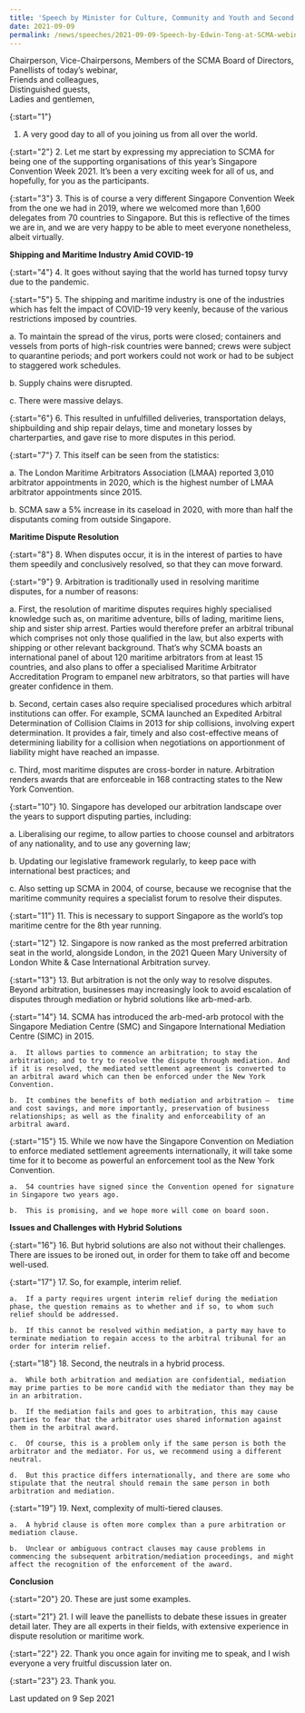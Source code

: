 ```yaml
---
title: 'Speech by Minister for Culture, Community and Youth and Second Minister for Law Edwin Tong SC at SCMA Webinar Hybrid Dispute Resolution Mechanisms as the Wave of the Future Perspectives from Singapore as a Maritime Hub'
date: 2021-09-09
permalink: /news/speeches/2021-09-09-Speech-by-Edwin-Tong-at-SCMA-webinar.md
---
```


Chairperson, Vice-Chairpersons, Members of the SCMA Board of Directors, <br>
Panellists of today’s webinar,<br>
Friends and colleagues,<br>
Distinguished guests,<br>
Ladies and gentlemen,

{:start="1"}
1.	A very good day to all of you joining us from all over the world.

{:start="2"}
2.	Let me start by expressing my appreciation to SCMA for being one of the supporting organisations of this year’s Singapore Convention Week 2021. It’s been a very exciting week for all of us, and hopefully, for you as the participants.

{:start="3"}
3.	This is of course a very different Singapore Convention Week from the one we had in 2019, where we welcomed more than 1,600 delegates from 70 countries to Singapore. But this is reflective of the times we are in, and we are very happy to be able to meet everyone nonetheless, albeit virtually.

**Shipping and Maritime Industry Amid COVID-19**

{:start="4"}
4.	It goes without saying that the world has turned topsy turvy due to the pandemic.

{:start="5"}
5.	The shipping and maritime industry is one of the industries which has felt the impact of COVID-19 very keenly, because of the various restrictions imposed by countries. 

   a.	To maintain the spread of the virus, ports were closed; containers and vessels from ports of high-risk countries were banned; crews were subject to quarantine periods; and port workers could not work or had to be subject to staggered work schedules.

   b.	Supply chains were disrupted.

   c.	There were massive delays.

{:start="6"}
6.	This resulted in unfulfilled deliveries, transportation delays, shipbuilding and ship repair delays, time and monetary losses by charterparties, and gave rise to more disputes in this period.

{:start="7"}
7.	This itself can be seen from the statistics:

   a.	The London Maritime Arbitrators Association (LMAA) reported 3,010 arbitrator appointments in 2020, which is the highest number of LMAA arbitrator appointments since 2015.

   b.	SCMA saw a 5% increase in its caseload in 2020, with more than half the disputants coming from outside Singapore.

**Maritime Dispute Resolution**

{:start="8"}
8.	When disputes occur, it is in the interest of parties to have them speedily and conclusively resolved, so that they can move forward. 

{:start="9"}
9.	Arbitration is traditionally used in resolving maritime disputes, for a number of reasons: 
   
  a.	First, the resolution of maritime disputes requires highly specialised knowledge such as, on maritime adventure, bills of lading, maritime liens, ship and sister ship arrest. Parties would therefore prefer an arbitral tribunal which comprises not only those qualified in the law, but also experts with shipping or other relevant background. That’s why SCMA boasts an international panel of about 120 maritime arbitrators from at least 15 countries, and also plans to offer a specialised Maritime Arbitrator Accreditation Program to empanel new arbitrators, so that parties will have greater confidence in them.
  
  b.	Second, certain cases also require specialised procedures which arbitral institutions can offer. For example, SCMA launched an Expedited Arbitral Determination of Collision Claims in 2013 for ship collisions, involving expert determination. It provides a fair, timely and also cost-effective means of determining liability for a collision when negotiations on apportionment of liability might have reached an impasse.

c.	Third, most maritime disputes are cross-border in nature. Arbitration renders awards that are enforceable in 168 contracting states to the New York Convention.
  
{:start="10"}
10.	Singapore has developed our arbitration landscape over the years to support disputing parties, including:

   a.	Liberalising our regime, to allow parties to choose counsel and arbitrators of any nationality, and to use any governing law;

   b.	Updating our legislative framework regularly, to keep pace with international best practices; and

   c.	Also setting up SCMA in 2004, of course, because we recognise that the maritime community requires a specialist forum to resolve their disputes.

{:start="11"}
11.	This is necessary to support Singapore as the world’s top maritime centre for the 8th year running.

{:start="12"}
12.	Singapore is now ranked as the most preferred arbitration seat in the world, alongside London, in the 2021 Queen Mary University of London White & Case International Arbitration survey.

{:start="13"}
13.	But arbitration is not the only way to resolve disputes. Beyond arbitration, businesses may increasingly look to avoid escalation of disputes through mediation or hybrid solutions like arb-med-arb.
  
{:start="14"}
14.	SCMA has introduced the arb-med-arb protocol with the Singapore Mediation Centre (SMC) and Singapore International Mediation Centre (SIMC) in 2015.

    a.	It allows parties to commence an arbitration; to stay the arbitration; and to try to resolve the dispute through mediation. And if it is resolved, the mediated settlement agreement is converted to an arbitral award which can then be enforced under the New York Convention.

    b.	It combines the benefits of both mediation and arbitration –  time and cost savings, and more importantly, preservation of business relationships; as well as the finality and enforceability of an arbitral award.


{:start="15"}
15.	While we now have the Singapore Convention on Mediation to enforce mediated settlement agreements internationally, it will take some time for it to become as powerful an enforcement tool as the New York Convention.

    a.	54 countries have signed since the Convention opened for signature in Singapore two years ago. 

    b.	This is promising, and we hope more will come on board soon.

**Issues and Challenges with Hybrid Solutions**
  
{:start="16"}
16.	But hybrid solutions are also not without their challenges. There are issues to be ironed out, in order for them to take off and become well-used. 

{:start="17"}
17.	So, for example, interim relief. 

    a.	If a party requires urgent interim relief during the mediation phase, the question remains as to whether and if so, to whom such relief should be addressed. 

    b.	If this cannot be resolved within mediation, a party may have to terminate mediation to regain access to the arbitral tribunal for an order for interim relief.


{:start="18"}
18.	Second, the neutrals in a hybrid process.

    a.	While both arbitration and mediation are confidential, mediation may prime parties to be more candid with the mediator than they may be in an arbitration. 

    b.	If the mediation fails and goes to arbitration, this may cause parties to fear that the arbitrator uses shared information against them in the arbitral award.

    c.	Of course, this is a problem only if the same person is both the arbitrator and the mediator. For us, we recommend using a different neutral.

    d.	But this practice differs internationally, and there are some who stipulate that the neutral should remain the same person in both arbitration and mediation.

{:start="19"}
19.	Next, complexity of multi-tiered clauses.

    a.	A hybrid clause is often more complex than a pure arbitration or mediation clause.

    b.	Unclear or ambiguous contract clauses may cause problems in commencing the subsequent arbitration/mediation proceedings, and might affect the recognition of the enforcement of the award.

**Conclusion**
  
{:start="20"}
20.	These are just some examples. 

{:start="21"}
21.	I will leave the panellists to debate these issues in greater detail later. They are all experts in their fields, with extensive experience in dispute resolution or maritime work.

{:start="22"}
22.	Thank you once again for inviting me to speak, and I wish everyone a very fruitful discussion later on. 

{:start="23"}
23. Thank you.


<p class="right-side-updated">Last updated on 9 Sep 2021</p> 
